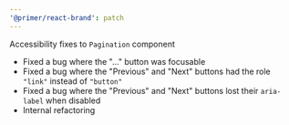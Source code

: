 ```yaml
---
'@primer/react-brand': patch
---
```


Accessibility fixes to `Pagination` component

- Fixed a bug where the "..." button was focusable
- Fixed a bug where the "Previous" and "Next" buttons had the role `"link"` instead of `"button"`
- Fixed a bug where the "Previous" and "Next" buttons lost their `aria-label` when disabled
- Internal refactoring
